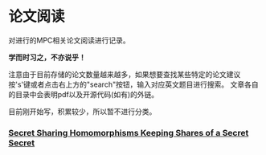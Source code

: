 # 论文阅读

对进行的MPC相关论文阅读进行记录。

**学而时习之，不亦说乎！**

注意由于目前存储的论文数量越来越多，如果想要查找某些特定的论文建议按's'键或者点击右上方的"search"按钮，输入对应英文题目进行搜索。
文章各自的目录中会表明pdf以及开源代码(如有)的外链。

目前刚开始写，积累较少，所以暂不进行分类。

### [Secret Sharing Homomorphisms Keeping Shares of a Secret Secret](MPC/Secret_Sharing_Homomorphisms_Keeping_Shares_of_a_Secret_Secret.md)






<!-- <div id="tester" style="width:600px;height:250px;"></div>

<script src="index.js">
</script> -->